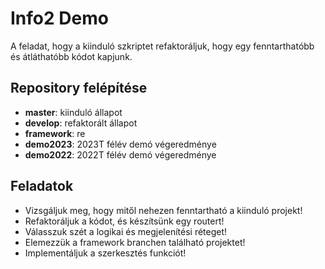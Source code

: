 # Info2 Demo

A feladat, hogy a kiinduló szkriptet refaktoráljuk, hogy egy fenntarthatóbb és átláthatóbb kódot kapjunk.

## Repository felépítése

- **master**: kiinduló állapot
- **develop**: refaktorált állapot
- **framework**: re
- **demo2023**: 2023T félév demó végeredménye
- **demo2022**: 2022T félév demó végeredménye

## Feladatok

- Vizsgáljuk meg, hogy mitől nehezen fenntartható a kiinduló projekt!
- Refaktoráljuk a kódot, és készítsünk egy routert!
- Válasszuk szét a logikai és megjelenítési réteget!
- Elemezzük a framework branchen található projektet!
- Implementáljuk a szerkesztés funkciót!
